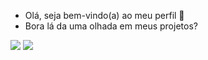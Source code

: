 - Olá, seja bem-vindo(a) ao meu perfil 👋 
- Bora lá da uma olhada em meus projetos?  

 <div> 
  <a href="https://www.instagram.com/luhrodrigues45/" target="_blank"><img src="https://img.shields.io/badge/-Instagram-%23E4405F?style=for-the-badge&logo=instagram&logoColor=white" target="_blank"></a>
 <a href="https://discord.gg/AQYymjQABs" target="_blank"><img src="https://img.shields.io/badge/Discord-7289DA?style=for-the-badge&logo=discord&logoColor=white" target="_blank"></a> 
